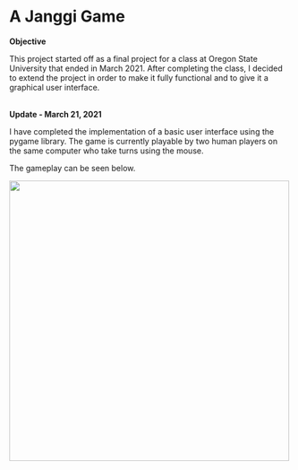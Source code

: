# A Janggi Game
<b>Objective</b><br>
<p>This project started off as a final project for a class at Oregon State University that ended in March 2021. After completing the class, I decided to extend the project in order to make it fully functional and to give it a graphical user interface.</p><br>
<b>Update - March 21, 2021</b><br>
<p>I have completed the implementation of a basic user interface using the pygame library. The game is currently playable by two human players on the same computer who take turns using the mouse.</p>
<p>The gameplay can be seen below.</p>
<img src="http://g.recordit.co/ithTykJKKJ.gif" width=500><br>
